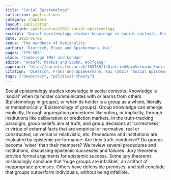 ```yaml
---
title: "Social Epistemology"
collection: publications
category: chapters
layout: publication
permalink: /publication/2021-social-epistemology
excerpt: 'Social epistemology studies knowledge in social contexts. Knowledge is \'social\' when its holder communicates with or learns from others (Epistemology in groups), or when its holder is a group as a w...'
date: 2021-01-01
venue: 'The Handbook of Rationality'
authors: 'Dietrich, Franz and Spiekermann, Kai'
pages: '579-589'
place: 'Cambridge (MA) and London'
editor: 'Knauff, Markus and Spohn, Wolfgang'
paperurl: 'http://eprints.lse.ac.uk/103789/1/DietrichSpiekermann_SocialEpistemology.pdf'
citation: 'Dietrich, Franz and Spiekermann, Kai (2021) "Social Epistemology", in The Handbook of Rationality, pp. 579-589.'
tags: ["democracy", "political-theory"]
---
```


Social epistemology studies knowledge in social contexts. Knowledge is 'social' when its holder communicates with or learns from others (Epistemology in groups), or when its holder is a group as a whole, literally or metaphorically (Epistemology of groups). Group knowledge can emerge explicitly, through aggregation procedures like voting, or implicitly, through institutions like deliberation or prediction markets. In the truth-tracking paradigm, group beliefs aim at truth, and group decisions at 'correctness', in virtue of external facts that are empirical or normative, real or constructed, universal or relativistic, etc. Procedures and institutions are evaluated by epistemic performance: Are they truth-conducive? Do groups become 'wiser' than their members? We review several procedures and institutions, discussing epistemic successes and failures. Jury theorems provide formal arguments for epistemic success. Some jury theorems misleadingly conclude that 'huge groups are infallible', an artifact of inappropriate premises. Others have defensible premises, and still conclude that groups outperform individuals, without being infallible.